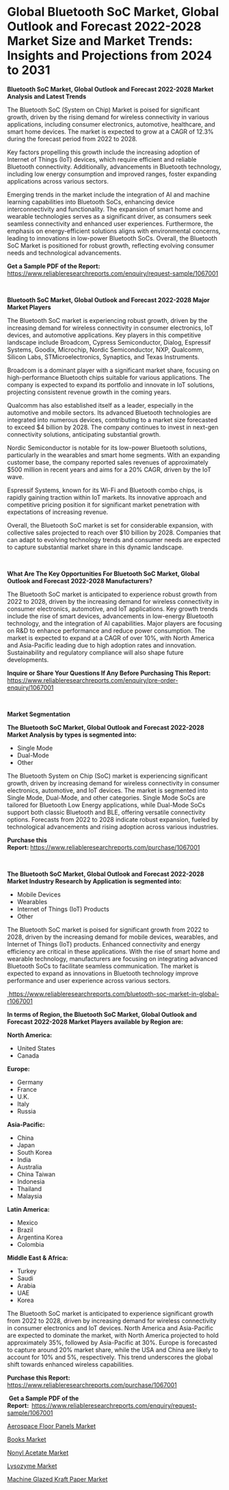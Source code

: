 <p><h1>Global Bluetooth SoC Market, Global Outlook and Forecast 2022-2028 Market Size and Market Trends: Insights and Projections from 2024 to 2031</h1></p><p><strong>Bluetooth SoC Market, Global Outlook and Forecast 2022-2028 Market Analysis and Latest Trends</strong></p>
<p><p>The Bluetooth SoC (System on Chip) Market is poised for significant growth, driven by the rising demand for wireless connectivity in various applications, including consumer electronics, automotive, healthcare, and smart home devices. The market is expected to grow at a CAGR of 12.3% during the forecast period from 2022 to 2028. </p><p>Key factors propelling this growth include the increasing adoption of Internet of Things (IoT) devices, which require efficient and reliable Bluetooth connectivity. Additionally, advancements in Bluetooth technology, including low energy consumption and improved ranges, foster expanding applications across various sectors. </p><p>Emerging trends in the market include the integration of AI and machine learning capabilities into Bluetooth SoCs, enhancing device interconnectivity and functionality. The expansion of smart home and wearable technologies serves as a significant driver, as consumers seek seamless connectivity and enhanced user experiences. Furthermore, the emphasis on energy-efficient solutions aligns with environmental concerns, leading to innovations in low-power Bluetooth SoCs. Overall, the Bluetooth SoC Market is positioned for robust growth, reflecting evolving consumer needs and technological advancements.</p></p>
<p><strong>Get a Sample PDF of the Report:&nbsp;</strong> <a href="https://www.reliableresearchreports.com/enquiry/request-sample/1067001">https://www.reliableresearchreports.com/enquiry/request-sample/1067001</a></p>
<p>&nbsp;</p>
<p><strong>Bluetooth SoC Market, Global Outlook and Forecast 2022-2028 Major Market Players</strong></p>
<p><p>The Bluetooth SoC market is experiencing robust growth, driven by the increasing demand for wireless connectivity in consumer electronics, IoT devices, and automotive applications. Key players in this competitive landscape include Broadcom, Cypress Semiconductor, Dialog, Espressif Systems, Goodix, Microchip, Nordic Semiconductor, NXP, Qualcomm, Silicon Labs, STMicroelectronics, Synaptics, and Texas Instruments.</p><p>Broadcom is a dominant player with a significant market share, focusing on high-performance Bluetooth chips suitable for various applications. The company is expected to expand its portfolio and innovate in IoT solutions, projecting consistent revenue growth in the coming years.</p><p>Qualcomm has also established itself as a leader, especially in the automotive and mobile sectors. Its advanced Bluetooth technologies are integrated into numerous devices, contributing to a market size forecasted to exceed $4 billion by 2028. The company continues to invest in next-gen connectivity solutions, anticipating substantial growth.</p><p>Nordic Semiconductor is notable for its low-power Bluetooth solutions, particularly in the wearables and smart home segments. With an expanding customer base, the company reported sales revenues of approximately $500 million in recent years and aims for a 20% CAGR, driven by the IoT wave.</p><p>Espressif Systems, known for its Wi-Fi and Bluetooth combo chips, is rapidly gaining traction within IoT markets. Its innovative approach and competitive pricing position it for significant market penetration with expectations of increasing revenue.</p><p>Overall, the Bluetooth SoC market is set for considerable expansion, with collective sales projected to reach over $10 billion by 2028. Companies that can adapt to evolving technology trends and consumer needs are expected to capture substantial market share in this dynamic landscape.</p></p>
<p>&nbsp;</p>
<p><strong>What Are The Key Opportunities For Bluetooth SoC Market, Global Outlook and Forecast 2022-2028 Manufacturers?</strong></p>
<p><p>The Bluetooth SoC market is anticipated to experience robust growth from 2022 to 2028, driven by the increasing demand for wireless connectivity in consumer electronics, automotive, and IoT applications. Key growth trends include the rise of smart devices, advancements in low-energy Bluetooth technology, and the integration of AI capabilities. Major players are focusing on R&D to enhance performance and reduce power consumption. The market is expected to expand at a CAGR of over 10%, with North America and Asia-Pacific leading due to high adoption rates and innovation. Sustainability and regulatory compliance will also shape future developments.</p></p>
<p><strong>Inquire or Share Your Questions If Any Before Purchasing This Report:</strong> <a href="https://www.reliableresearchreports.com/enquiry/pre-order-enquiry/1067001">https://www.reliableresearchreports.com/enquiry/pre-order-enquiry/1067001</a></p>
<p>&nbsp;</p>
<p><strong>Market Segmentation</strong></p>
<p><strong>The Bluetooth SoC Market, Global Outlook and Forecast 2022-2028 Market Analysis by types is segmented into:</strong></p>
<p><ul><li>Single Mode</li><li>Dual-Mode</li><li>Other</li></ul></p>
<p><p>The Bluetooth System on Chip (SoC) market is experiencing significant growth, driven by increasing demand for wireless connectivity in consumer electronics, automotive, and IoT devices. The market is segmented into Single Mode, Dual-Mode, and other categories. Single Mode SoCs are tailored for Bluetooth Low Energy applications, while Dual-Mode SoCs support both classic Bluetooth and BLE, offering versatile connectivity options. Forecasts from 2022 to 2028 indicate robust expansion, fueled by technological advancements and rising adoption across various industries.</p></p>
<p><strong>Purchase this Report:&nbsp;</strong><a href="https://www.reliableresearchreports.com/purchase/1067001">https://www.reliableresearchreports.com/purchase/1067001</a></p>
<p>&nbsp;</p>
<p><strong>The Bluetooth SoC Market, Global Outlook and Forecast 2022-2028 Market Industry Research by Application is segmented into:</strong></p>
<p><ul><li>Mobile Devices</li><li>Wearables</li><li>Internet of Things (IoT) Products</li><li>Other</li></ul></p>
<p><p>The Bluetooth SoC market is poised for significant growth from 2022 to 2028, driven by the increasing demand for mobile devices, wearables, and Internet of Things (IoT) products. Enhanced connectivity and energy efficiency are critical in these applications. With the rise of smart home and wearable technology, manufacturers are focusing on integrating advanced Bluetooth SoCs to facilitate seamless communication. The market is expected to expand as innovations in Bluetooth technology improve performance and user experience across various sectors.</p></p>
<p><a href="https://www.reliableresearchreports.com/bluetooth-soc-market-in-global-r1067001">&nbsp;https://www.reliableresearchreports.com/bluetooth-soc-market-in-global-r1067001</a></p>
<p><strong>In terms of Region, the Bluetooth SoC Market, Global Outlook and Forecast 2022-2028 Market Players available by Region are:</strong></p>
<p>
    <p> <strong> North America: </strong>
        <ul>
            <li>United States</li>
            <li>Canada</li>
        </ul>
        </p> 
    <p> <strong> Europe: </strong>
        <ul>
            <li>Germany</li>
            <li>France</li>
            <li>U.K.</li>
            <li>Italy</li>
            <li>Russia</li>
        </ul>
        </p> 
    <p> <strong> Asia-Pacific: </strong>
        <ul>
            <li>China</li>
            <li>Japan</li>
            <li>South Korea</li>
            <li>India</li>
            <li>Australia</li>
            <li>China Taiwan</li>
            <li>Indonesia</li>
            <li>Thailand</li>
            <li>Malaysia</li>
        </ul>
        </p> 
    <p> <strong> Latin America: </strong>
        <ul>
            <li>Mexico</li>
            <li>Brazil</li>
            <li>Argentina Korea</li>
            <li>Colombia</li>
        </ul>
        </p> 
    <p> <strong> Middle East & Africa: </strong>
        <ul>
            <li>Turkey</li>
            <li>Saudi</li>
            <li>Arabia</li>
            <li>UAE</li>
            <li>Korea</li>
        </ul>
    </p>
    </p>
<p><p>The Bluetooth SoC market is anticipated to experience significant growth from 2022 to 2028, driven by increasing demand for wireless connectivity in consumer electronics and IoT devices. North America and Asia-Pacific are expected to dominate the market, with North America projected to hold approximately 35%, followed by Asia-Pacific at 30%. Europe is forecasted to capture around 20% market share, while the USA and China are likely to account for 10% and 5%, respectively. This trend underscores the global shift towards enhanced wireless capabilities.</p></p>
<p><strong>Purchase this Report: </strong><a href="https://www.reliableresearchreports.com/purchase/1067001">https://www.reliableresearchreports.com/purchase/1067001</a></p>
<p>&nbsp;<strong>Get a Sample PDF of the Report:&nbsp;&nbsp;</strong><a href="https://www.reliableresearchreports.com/enquiry/request-sample/1067001">https://www.reliableresearchreports.com/enquiry/request-sample/1067001</a></p>
<p><strong></strong></p>
<p><p><a href="https://issuu.com/reportprime-2/docs/aerospace-floor-panels-market-size-_9eb10a86030161">Aerospace Floor Panels Market</a></p><p><a href="https://issuu.com/reportprime-2/docs/books-market-size-2030.pptx_7ca079eae6fcd3">Books Market</a></p><p><a href="https://medium.com/@carlahoustonh514/what-is-nonyl-acetate-market-4fcb44deef48">Nonyl Acetate Market</a></p><p><a href="https://www.linkedin.com/pulse/insights-lysozyme-market-share-competitive-landscape-period-hwpif?trackingId=305cJNZaSBytpq79%2FxyO1g%3D%3D">Lysozyme Market</a></p><p><a href="https://medium.com/@sharquayrhodes1927/the-global-machine-glazed-kraft-paper-market-is-expected-to-witness-a-compound-annual-growth-rate-a2d1e189bb47">Machine Glazed Kraft Paper Market</a></p></p>